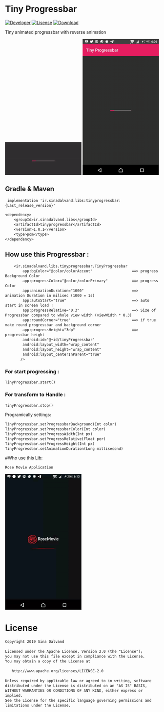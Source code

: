# Tiny Progressbar
[![Developer](https://img.shields.io/badge/developer-sina%20dalvand-orange)](https://github.com/sinadalvand)
[![Lisense](https://img.shields.io/badge/License-Apache%202-lightgrey.svg)](https://www.apache.org/licenses/LICENSE-2.0)
[![Download](https://api.bintray.com/packages/sinadalvand/maven/TinyProgressbar/images/download.svg?version=1.0.1) ](https://bintray.com/sinadalvand/maven/TinyProgressbar/1.0.1/link)

Tiny animated progressbar with reverse animation


<img src="https://github.com/sinadalvand/TinyProgressbar/blob/master/art/preview.gif" width="250"/>

<img src="https://github.com/sinadalvand/TinyProgressbar/blob/master/art/demo.gif" width="250"/>

## Gradle & Maven
```
 implementation 'ir.sinadalvand.libs:tinyprogressbar:{Last_release_version}'
```
```
<dependency>
	<groupId>ir.sinadalvand.libs</groupId>
	<artifactId>tinyprogressbar</artifactId>
	<version>1.0.1</version>
	<type>pom</type>
</dependency>
```


## How use this Progressbar :
```	
	<ir.sinadalvand.libs.tinyprogressbar.TinyProgressbar
        app:bgColor="@color/colorAccent"                  ==> progress Background Color
        app:progressColor="@color/colorPrimary"           ==> progress Color
        app:animationDuration="1000"                      ==> animation Duration in milisec (1000 = 1s)
        app:autoStart="true"                              ==> auto start in screen load !
        app:progressRelative="0.3"                        ==> Size of Progressbar compared to whole view width (viewWidth * 0.3)
        app:roundCorner="true"                            ==> if true make round progressbar and background corner
        app:progressHeight="3dp"                          ==> progressbar height 
        android:id="@+id/tinyProgressbar"
        android:layout_width="wrap_content"
        android:layout_height="wrap_content"
        android:layout_centerInParent="true"
       />

```


### For start progressing :
```
TinyProgressbar.start()
```

### For transform to Handle :
```
TinyProgressbar.stop()
```



Programically settings:

```
TinyProgressbar.setProgressbarBackground(Int color)
TinyProgressbar.setProgressbarColor(Int color)
TinyProgressbar.setProgressWidth(Int px)
TinyProgressbar.setProgressRelative(Float per) 
TinyProgressbar.setProgressHeight(Int px) 
TinyProgressbar.setAnimationDuration(Long millisecond) 
```


#Who use this Lib:
```
Rose Movie Application
```
<img src="https://github.com/sinadalvand/TinyProgressbar/blob/master/art/real.gif" width="250"/>


# License

    Copyright 2019 Sina Dalvand

    Licensed under the Apache License, Version 2.0 (the "License");
    you may not use this file except in compliance with the License.
    You may obtain a copy of the License at

       http://www.apache.org/licenses/LICENSE-2.0

    Unless required by applicable law or agreed to in writing, software
    distributed under the License is distributed on an "AS IS" BASIS,
    WITHOUT WARRANTIES OR CONDITIONS OF ANY KIND, either express or implied.
    See the License for the specific language governing permissions and
    limitations under the License.















